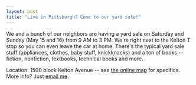 ```yaml
---
layout: post
title: "Live in Pittsburgh? Come to our yard sale!"
---
```




<p>We and a bunch of our neighbors are having a yard sale on Saturday and Sunday (May 15 and 16) from 9 AM to 3 PM. We're right next to the Kelton T stop so you can even leave the car at home. There's the typical yard sale stuff (appliances, clothes, baby stuff, knickknacks) and a ton of books -- fiction, nonfiction, textbooks, technical books and more.</p>

<p>Location: 1500 block Kelton Avenue -- see <a href="http://tinyurl.com/24cfs">the online map</a> for specifics. More info? Just <a href="mailto:chris@cwinters.com">email me</a>.</p>



